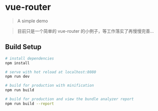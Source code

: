 # vue-router

> A simple demo

> 目前只是一个简单的 vue-router 的小例子，等工作落实了再慢慢完善...

## Build Setup

``` bash
# install dependencies
npm install

# serve with hot reload at localhost:8080
npm run dev

# build for production with minification
npm run build

# build for production and view the bundle analyzer report
npm run build --report
```
